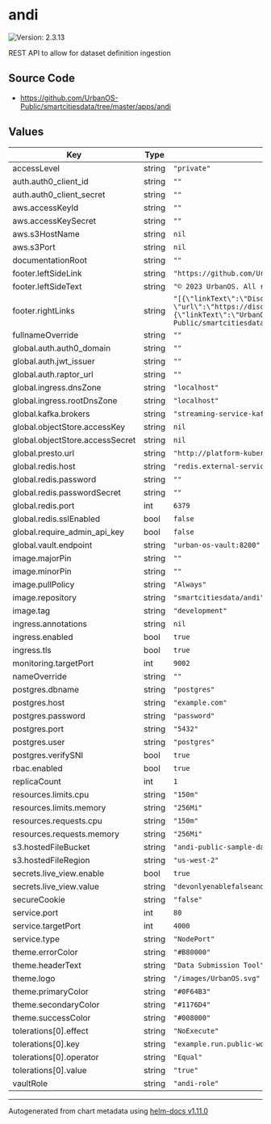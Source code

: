 # andi

![Version: 2.3.13](https://img.shields.io/badge/Version-2.3.13-informational?style=flat-square)

REST API to allow for dataset definition ingestion

## Source Code

* <https://github.com/UrbanOS-Public/smartcitiesdata/tree/master/apps/andi>

## Values

| Key | Type | Default | Description |
|-----|------|---------|-------------|
| accessLevel | string | `"private"` |  |
| auth.auth0_client_id | string | `""` |  |
| auth.auth0_client_secret | string | `""` |  |
| aws.accessKeyId | string | `""` |  |
| aws.accessKeySecret | string | `""` |  |
| aws.s3HostName | string | `nil` |  |
| aws.s3Port | string | `nil` |  |
| documentationRoot | string | `""` |  |
| footer.leftSideLink | string | `"https://github.com/UrbanOS-Public/smartcitiesdata"` |  |
| footer.leftSideText | string | `"© 2023 UrbanOS. All rights reserved."` |  |
| footer.rightLinks | string | `"[{\"linkText\":\"Discovery UI\", \"url\":\"https://discovery.dev.apps.hsrqs9l3.eastus.aroapp.io/\"}, {\"linkText\":\"UrbanOS\", \"url\":\"https://github.com/UrbanOS-Public/smartcitiesdata\"}]"` |  |
| fullnameOverride | string | `""` |  |
| global.auth.auth0_domain | string | `""` |  |
| global.auth.jwt_issuer | string | `""` |  |
| global.auth.raptor_url | string | `""` |  |
| global.ingress.dnsZone | string | `"localhost"` |  |
| global.ingress.rootDnsZone | string | `"localhost"` |  |
| global.kafka.brokers | string | `"streaming-service-kafka-bootstrap:9092"` |  |
| global.objectStore.accessKey | string | `nil` |  |
| global.objectStore.accessSecret | string | `nil` |  |
| global.presto.url | string | `"http://platform-kubernetes-data-platform-presto:8080"` |  |
| global.redis.host | string | `"redis.external-services"` |  |
| global.redis.password | string | `""` |  |
| global.redis.passwordSecret | string | `""` |  |
| global.redis.port | int | `6379` |  |
| global.redis.sslEnabled | bool | `false` |  |
| global.require_admin_api_key | bool | `false` |  |
| global.vault.endpoint | string | `"urban-os-vault:8200"` |  |
| image.majorPin | string | `""` |  |
| image.minorPin | string | `""` |  |
| image.pullPolicy | string | `"Always"` |  |
| image.repository | string | `"smartcitiesdata/andi"` |  |
| image.tag | string | `"development"` |  |
| ingress.annotations | string | `nil` |  |
| ingress.enabled | bool | `true` |  |
| ingress.tls | bool | `true` |  |
| monitoring.targetPort | int | `9002` |  |
| nameOverride | string | `""` |  |
| postgres.dbname | string | `"postgres"` |  |
| postgres.host | string | `"example.com"` |  |
| postgres.password | string | `"password"` |  |
| postgres.port | string | `"5432"` |  |
| postgres.user | string | `"postgres"` |  |
| postgres.verifySNI | bool | `true` |  |
| rbac.enabled | bool | `true` |  |
| replicaCount | int | `1` |  |
| resources.limits.cpu | string | `"150m"` |  |
| resources.limits.memory | string | `"256Mi"` |  |
| resources.requests.cpu | string | `"150m"` |  |
| resources.requests.memory | string | `"256Mi"` |  |
| s3.hostedFileBucket | string | `"andi-public-sample-datasets"` |  |
| s3.hostedFileRegion | string | `"us-west-2"` |  |
| secrets.live_view.enable | bool | `true` |  |
| secrets.live_view.value | string | `"devonlyenablefalseanddefineoutofsourceinprod"` |  |
| secureCookie | string | `"false"` |  |
| service.port | int | `80` |  |
| service.targetPort | int | `4000` |  |
| service.type | string | `"NodePort"` |  |
| theme.errorColor | string | `"#B80000"` |  |
| theme.headerText | string | `"Data Submission Tool"` |  |
| theme.logo | string | `"/images/UrbanOS.svg"` |  |
| theme.primaryColor | string | `"#0F64B3"` |  |
| theme.secondaryColor | string | `"#1176D4"` |  |
| theme.successColor | string | `"#008000"` |  |
| tolerations[0].effect | string | `"NoExecute"` |  |
| tolerations[0].key | string | `"example.run.public-worker"` |  |
| tolerations[0].operator | string | `"Equal"` |  |
| tolerations[0].value | string | `"true"` |  |
| vaultRole | string | `"andi-role"` |  |

----------------------------------------------
Autogenerated from chart metadata using [helm-docs v1.11.0](https://github.com/norwoodj/helm-docs/releases/v1.11.0)
